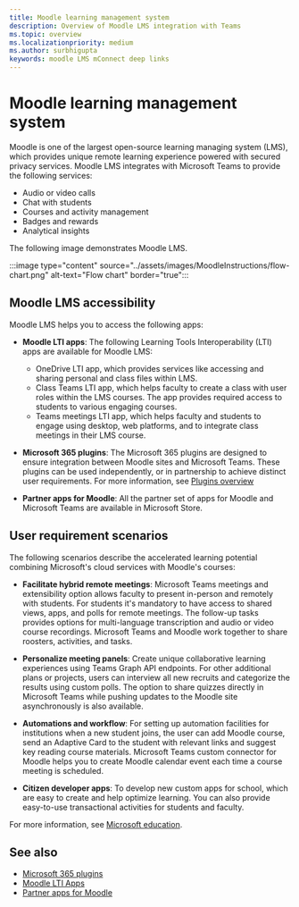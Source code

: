 ```yaml
---
title: Moodle learning management system
description: Overview of Moodle LMS integration with Teams
ms.topic: overview
ms.localizationpriority: medium
ms.author: surbhigupta
keywords: moodle LMS mConnect deep links
---
```


# Moodle learning management system

<!-- [Moodle](https://moodle.com/about/) is the world’s largest open-source learning management system (LMS). With greater than 30 years of experience in remote learning, it has attracted around 300 million users worldwide with its rich set of hosted and cloud-based services. Combining Moodle LMS and Teams provides an enhanced learning experience with modern superpowers. -->
 
 Moodle is one of the largest open-source learning managing system (LMS), which provides unique remote learning experience powered with secured privacy services. Moodle LMS integrates with Microsoft Teams to provide the following services:

* Audio or video calls
* Chat with students
* Courses and activity management
* Badges and rewards
* Analytical insights

 The following image demonstrates Moodle LMS.
 <!-- Query on this image about what is meant by section -->

:::image type="content" source="../assets/images/MoodleInstructions/flow-chart.png" alt-text="Flow chart" border="true":::

## Moodle LMS accessibility

Moodle LMS helps you to access the following apps:

* **Moodle LTI apps**: The following Learning Tools Interoperability (LTI) apps are available for Moodle LMS:
  * OneDrive LTI app, which provides services like accessing and sharing personal and class files within LMS.
  * Class Teams LTI app, which helps faculty to create a class with user roles within the LMS courses. The app provides required access to students to various engaging courses.
  * Teams meetings LTI app, which helps faculty and students to engage using desktop, web platforms, and to integrate class meetings in their LMS course.

* **Microsoft 365 plugins**: The Microsoft 365 plugins are designed to ensure integration between Moodle sites and Microsoft Teams. These plugins can be used independently, or in partnership to achieve distinct user requirements. For more information, see [Plugins overview](/resources/m365-plugins/m365-plugins-overview.md)

* **Partner apps for Moodle**: All the partner set of apps for Moodle and Microsoft Teams are available in Microsoft Store.

## User requirement scenarios

The following scenarios describe the accelerated learning potential combining Microsoft's cloud services with Moodle's courses:

* **Facilitate hybrid remote meetings**: Microsoft Teams meetings and extensibility option allows faculty to present in-person and remotely with students. For students it's mandatory to have access to shared views, apps, and polls for remote meetings. The follow-up tasks provides options for multi-language transcription and audio or video course recordings. Microsoft Teams and Moodle work together to share roosters, activities, and tasks.

* **Personalize meeting panels**: Create unique collaborative learning experiences using Teams Graph API endpoints. For other additional plans or projects, users can interview all new recruits and categorize the results using custom polls. The option to share quizzes directly in Microsoft Teams while pushing updates to the Moodle site asynchronously is also available.

* **Automations and workflow**: For setting up automation facilities for institutions when a new student joins, the user can add Moodle course, send an Adaptive Card to the student with relevant links and suggest key reading course materials. Microsoft Teams custom connector for Moodle helps you to create Moodle calendar event each time a course meeting is scheduled.

* **Citizen developer apps**: To develop new custom apps for school, which are easy to create and help optimize learning. You can also provide easy-to-use transactional activities for students and faculty.

For more information, see [Microsoft education](https://www.microsoft.com/education).

## See also

* [Microsoft 365 plugins](m365-plugins/m365-plugins-overview.md)
* [Moodle LTI Apps](moodle-lti-apps.md)
* [Partner apps for Moodle](partner-apps-for-moodle.md)